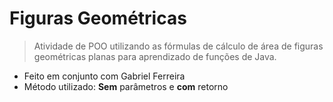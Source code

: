# Figuras Geométricas
> Atividade de POO utilizando as fórmulas de cálculo de área de figuras geométricas planas para aprendizado de funções de Java.

- Feito em conjunto com Gabriel Ferreira
- Método utilizado: **Sem** parâmetros e **com** retorno

